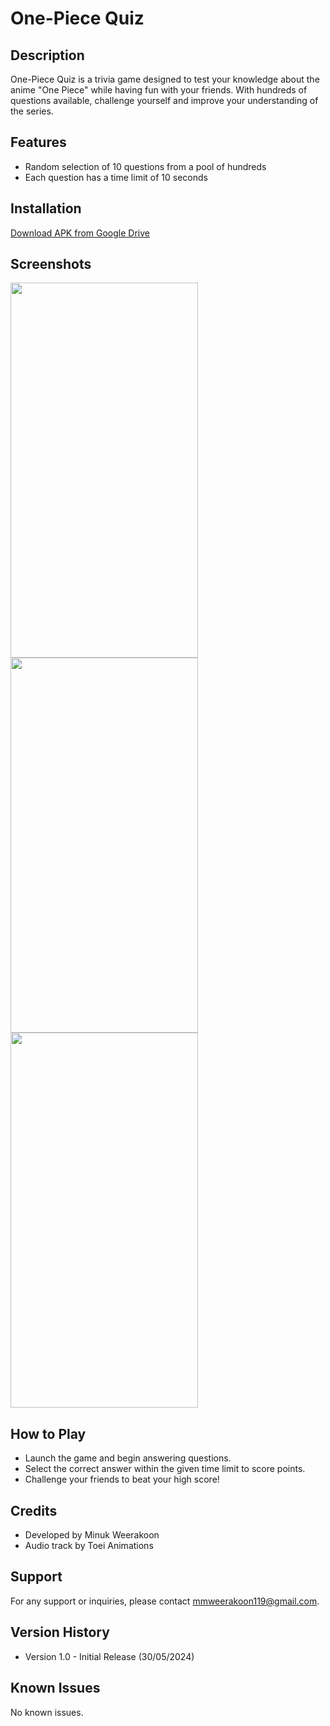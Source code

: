# One-Piece Quiz

## Description
One-Piece Quiz is a trivia game designed to test your knowledge about the anime "One Piece" while having fun with your friends. With hundreds of questions available, challenge yourself and improve your understanding of the series.

## Features
- Random selection of 10 questions from a pool of hundreds
- Each question has a time limit of 10 seconds

## Installation
[Download APK from Google Drive](https://drive.google.com/uc?export=download&id=1kAKTiPwoZR2Z4Oye3_2ux43VKEX4DPWn)


## Screenshots
<img src="https://github.com/Minukweerakoon/One-piece-Quiz-Game/assets/161678048/6aa3b267-9955-4596-baf6-915cfc135ede" width="300" height="600">
<img src="https://github.com/Minukweerakoon/One-piece-Quiz-Game/assets/161678048/02fccd24-b529-4c06-86b6-c45a1409278f" width="300" height="600">
<img src="https://github.com/Minukweerakoon/One-piece-Quiz-Game/assets/161678048/29c93763-dc51-40a7-a3c0-bad4df4b454b" width="300" height="600">

## How to Play
- Launch the game and begin answering questions.
- Select the correct answer within the given time limit to score points.
- Challenge your friends to beat your high score!

## Credits
- Developed by Minuk Weerakoon
- Audio track by Toei Animations

## Support
For any support or inquiries, please contact mmweerakoon119@gmail.com.

## Version History
- Version 1.0 - Initial Release (30/05/2024)

## Known Issues
No known issues.
